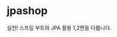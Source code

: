 # jpashop
실전! 스프링 부트와 JPA 활용 1,2편을 다룹니다.
[](https://beautiful-fender-1c3.notion.site/JPA-22389ae1115a42b7bc4ef4878d9380c3)
